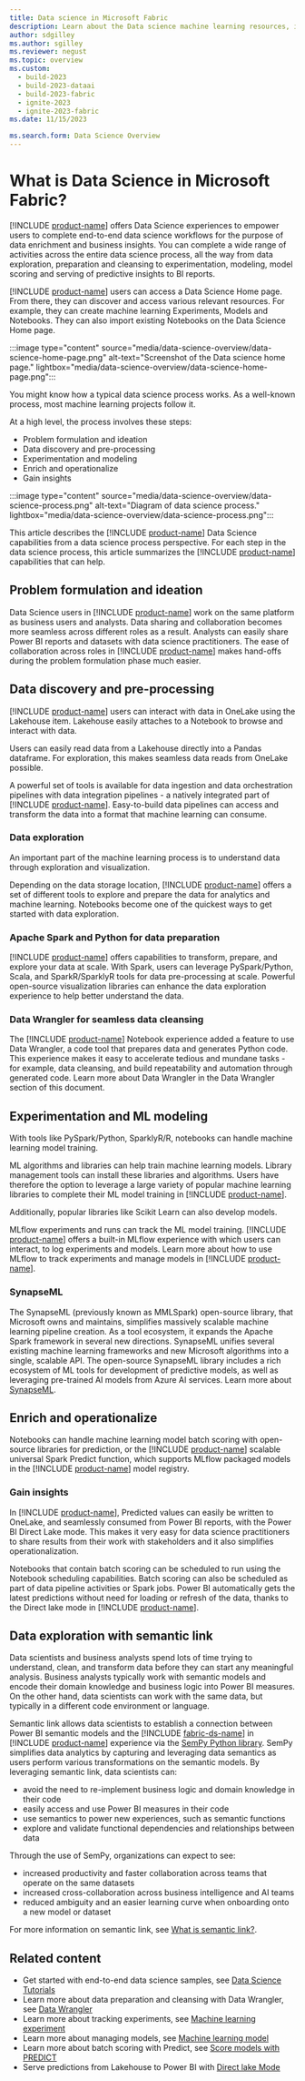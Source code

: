 ```yaml
---
title: Data science in Microsoft Fabric
description: Learn about the Data science machine learning resources, including models, experiments, and notebooks.
author: sdgilley
ms.author: sgilley
ms.reviewer: negust
ms.topic: overview
ms.custom:
  - build-2023
  - build-2023-dataai
  - build-2023-fabric
  - ignite-2023
  - ignite-2023-fabric
ms.date: 11/15/2023

ms.search.form: Data Science Overview
---
```


# What is Data Science in Microsoft Fabric?



[!INCLUDE [product-name](../includes/product-name.md)] offers Data Science experiences to empower users to complete end-to-end data science workflows for the purpose of data enrichment and business insights. You can complete a wide range of activities across the entire data science process, all the way from data exploration, preparation and cleansing to experimentation, modeling, model scoring and serving of predictive insights to BI reports.

[!INCLUDE [product-name](../includes/product-name.md)] users can access a Data Science Home page. From there, they can discover and access various relevant resources. For example, they can create machine learning Experiments, Models and Notebooks. They can also import existing Notebooks on the Data Science Home page.

:::image type="content" source="media/data-science-overview/data-science-home-page.png" alt-text="Screenshot of the Data science home page." lightbox="media/data-science-overview/data-science-home-page.png":::

You might know how a typical data science process works. As a well-known process, most machine learning projects follow it.

At a high level, the process involves these steps:

- Problem formulation and ideation
- Data discovery and pre-processing
- Experimentation and modeling
- Enrich and operationalize
- Gain insights

:::image type="content" source="media/data-science-overview/data-science-process.png" alt-text="Diagram of data science process." lightbox="media/data-science-overview/data-science-process.png":::

This article describes the [!INCLUDE [product-name](../includes/product-name.md)] Data Science capabilities from a data science process perspective. For each step in the data science process, this article summarizes the [!INCLUDE [product-name](../includes/product-name.md)] capabilities that can help.

## Problem formulation and ideation

Data Science users in [!INCLUDE [product-name](../includes/product-name.md)] work on the same platform as business users and analysts. Data sharing and collaboration becomes more seamless across different roles as a result. Analysts can easily share Power BI reports and datasets with data science practitioners. The ease of collaboration across roles in [!INCLUDE [product-name](../includes/product-name.md)] makes hand-offs during the problem formulation phase much easier.

## Data discovery and pre-processing

[!INCLUDE [product-name](../includes/product-name.md)] users can interact with data in OneLake using the Lakehouse item. Lakehouse easily attaches to a Notebook to browse and interact with data.

Users can easily read data from a Lakehouse directly into a Pandas dataframe. For exploration, this makes seamless data reads from OneLake possible.

A powerful set of tools is available for data ingestion and data orchestration pipelines with data integration pipelines - a natively integrated part of [!INCLUDE [product-name](../includes/product-name.md)]. Easy-to-build data pipelines can access and transform the data into a format that machine learning can consume.

### Data exploration

An important part of the machine learning process is to understand data through exploration and visualization.

Depending on the data storage location, [!INCLUDE [product-name](../includes/product-name.md)] offers a set of different tools to explore and prepare the data for analytics and machine learning. Notebooks become one of the quickest ways to get started with data exploration.

### Apache Spark and Python for data preparation

[!INCLUDE [product-name](../includes/product-name.md)] offers capabilities to transform, prepare, and explore your data at scale. With Spark, users can leverage PySpark/Python, Scala, and SparkR/SparklyR tools for data pre-processing at scale. Powerful open-source visualization libraries can enhance the data exploration experience to help better understand the data.

### Data Wrangler for seamless data cleansing

The [!INCLUDE [product-name](../includes/product-name.md)] Notebook experience added a feature to use Data Wrangler, a code tool that prepares data and generates Python code. This experience makes it easy to accelerate tedious and mundane tasks - for example, data cleansing, and build repeatability and automation through generated code. Learn more about Data Wrangler in the Data Wrangler section of this document.

## Experimentation and ML modeling

With tools like PySpark/Python, SparklyR/R, notebooks can handle machine learning model training.

ML algorithms and libraries can help train machine learning models. Library management tools can install these libraries and algorithms. Users have therefore the option to leverage a large variety of popular machine learning libraries to complete their ML model training in [!INCLUDE [product-name](../includes/product-name.md)].

Additionally, popular libraries like Scikit Learn can also develop models.

MLflow experiments and runs can track the ML model training. [!INCLUDE [product-name](../includes/product-name.md)] offers a built-in MLflow experience with which users can interact, to log experiments and models. Learn more about how to use MLflow to track experiments and manage models in [!INCLUDE [product-name](../includes/product-name.md)].

### SynapseML

The SynapseML (previously known as MMLSpark) open-source library, that Microsoft owns and maintains, simplifies massively scalable machine learning pipeline creation. As a tool ecosystem, it expands the Apache Spark framework in several new directions. SynapseML unifies several existing machine learning frameworks and new Microsoft algorithms into a single, scalable API. The open-source SynapseML library includes a rich ecosystem of ML tools for development of predictive models, as well as leveraging pre-trained AI models from Azure AI services. Learn more about [SynapseML](https://aka.ms/spark).

## Enrich and operationalize

Notebooks can handle machine learning model batch scoring with open-source libraries for prediction, or the [!INCLUDE [product-name](../includes/product-name.md)] scalable universal Spark Predict function, which supports MLflow packaged models in the [!INCLUDE [product-name](../includes/product-name.md)] model registry.

### Gain insights

In [!INCLUDE [product-name](../includes/product-name.md)], Predicted values can easily be written to OneLake, and seamlessly consumed from Power BI reports, with the Power BI Direct Lake mode. This makes it very easy for data science practitioners to share results from their work with stakeholders and it also simplifies operationalization.

Notebooks that contain batch scoring can be scheduled to run using the Notebook scheduling capabilities. Batch scoring can also be scheduled as part of data pipeline activities or Spark jobs. Power BI automatically gets the latest predictions without need for loading or refresh of the data, thanks to the Direct lake mode in [!INCLUDE [product-name](../includes/product-name.md)].

## Data exploration with semantic link

Data scientists and business analysts spend lots of time trying to understand, clean, and transform data before they can start any meaningful analysis. Business analysts typically work with semantic models and encode their domain knowledge and business logic into Power BI measures. On the other hand, data scientists can work with the same data, but typically in a different code environment or language.


Semantic link allows data scientists to establish a connection between Power BI semantic models and the [!INCLUDE [fabric-ds-name](includes/fabric-ds-name.md)] in [!INCLUDE [product-name](../includes/product-name.md)] experience via the [SemPy Python library](/python/api/semantic-link-sempy). SemPy simplifies data analytics by capturing and leveraging data semantics as users perform various transformations on the semantic models.
By leveraging semantic link, data scientists can:

- avoid the need to re-implement business logic and domain knowledge in their code
- easily access and use Power BI measures in their code
- use semantics to power new experiences, such as semantic functions
- explore and validate functional dependencies and relationships between data

Through the use of SemPy, organizations can expect to see:

- increased productivity and faster collaboration across teams that operate on the same datasets
- increased cross-collaboration across business intelligence and AI teams
- reduced ambiguity and an easier learning curve when onboarding onto a new model or dataset

For more information on semantic link, see [What is semantic link?](semantic-link-overview.md).

## Related content

- Get started with end-to-end data science samples, see [Data Science Tutorials](tutorial-data-science-introduction.md)
- Learn more about data preparation and cleansing with Data Wrangler, see [Data Wrangler](data-wrangler.md)
- Learn more about tracking experiments, see [Machine learning experiment](machine-learning-experiment.md)
- Learn more about managing models, see [Machine learning model](machine-learning-model.md)
- Learn more about batch scoring with Predict, see [Score models with PREDICT](model-scoring-predict.md)
- Serve predictions from Lakehouse to Power BI with [Direct lake Mode](../fundamentals/lakehouse-power-bi-reporting.md)
